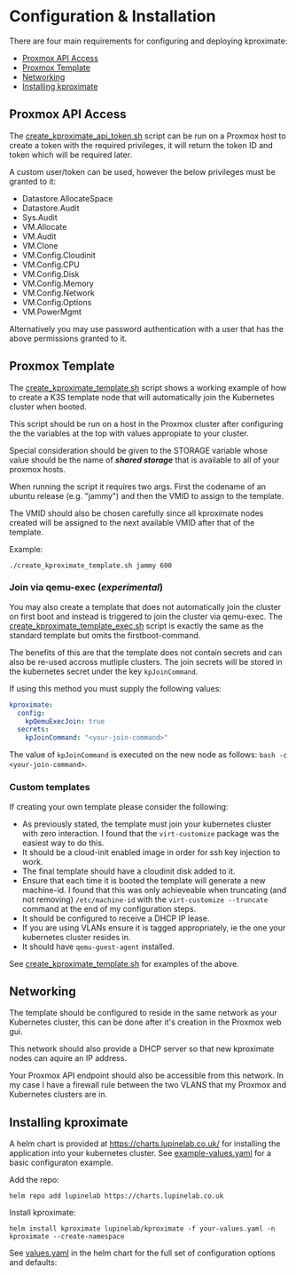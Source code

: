 # Configuration & Installation

There are four main requirements for configuring and deploying kproximate:
* [Proxmox API Access](#proxmox-api-access)
* [Proxmox Template](#proxmox-template)
* [Networking](#networking)
* [Installing kproximate](#)

## Proxmox API Access

The [create_kproximate_api_token.sh](https://github.com/lupinelab/kproximate/tree/main/examples/create_proxmox_api_token.sh) script can be run on a Proxmox host to create a token with the required privileges, it will return the token ID and token which will be required later.

A custom user/token can be used, however the below privileges must be granted to it:

* Datastore.AllocateSpace
* Datastore.Audit
* Sys.Audit
* VM.Allocate
* VM.Audit
* VM.Clone
* VM.Config.Cloudinit
* VM.Config.CPU
* VM.Config.Disk
* VM.Config.Memory
* VM.Config.Network
* VM.Config.Options
* VM.PowerMgmt

Alternatively you may use password authentication with a user that has the above permissions granted to it.

## Proxmox Template

The [create_kproximate_template.sh](https://github.com/lupinelab/kproximate/tree/main/examples/create_kproximate_template.sh) script shows a working example of how to create a K3S template node that will automatically join the Kubernetes cluster when booted.

This script should be run on a host in the Proxmox cluster after configuring the the variables at the top with values appropiate to your cluster.

Special consideration should be given to the STORAGE variable whose value should be the name of ***shared storage*** that is available to all of your proxmox hosts.

When running the script it requires two args. First the codename of an ubuntu release (e.g. "jammy") and then the VMID to assign to the template. 

The VMID should also be chosen carefully since all kproximate nodes created will be assigned to the next available VMID after that of the template.

Example:

```./create_kproximate_template.sh jammy 600```

### Join via qemu-exec (***experimental***)

You may also create a template that does not automatically join the cluster on first boot and instead is triggered to join the cluster via qemu-exec. The [create_kproximate_template_exec.sh](https://github.com/lupinelab/kproximate/tree/main/examples/create_kproximate_template_exec.sh) script is exactly the same as the standard template but omits the firstboot-command.

The benefits of this are that the template does not contain secrets and can also be re-used accross mutliple clusters. The join secrets will be stored in the kubernetes secret under the key `kpJoinCommand`.

If using this method you must supply the following values:

```yaml
kproximate:
  config:
    kpQemuExecJoin: true
  secrets:
    kpJoinCommand: "<your-join-command>"
```
 
The value of `kpJoinCommand` is executed on the new node as follows: `bash -c <your-join-command>`.

### Custom templates

If creating your own template please consider the following:

* As previously stated, the template must join your kubernetes cluster with zero interaction. I found that the `virt-customize` package was the easiest way to do this.
* It should be a cloud-init enabled image in order for ssh key injection to work.
* The final template should have a cloudinit disk added to it.
* Ensure that each time it is booted the template will generate a new machine-id. I found that this was only achieveable when truncating (and not removing) `/etc/machine-id` with the `virt-customize --truncate` command at the end of my configuration steps.
* It should be configured to receive a DHCP IP lease.
* If you are using VLANs ensure it is tagged appropriately, ie the one your kubernetes cluster resides in.
* It should have `qemu-guest-agent` installed.

See [create_kproximate_template.sh](https://github.com/lupinelab/kproximate/tree/main/examples/create_kproximate_template.sh) for examples of the above.

## Networking

The template should be configured to reside in the same network as your Kubernetes cluster, this can be done after it's creation in the Proxmox web gui.

This network should also provide a DHCP server so that new kproximate nodes can aquire an IP address.

Your Proxmox API endpoint should also be accessible from this network. In my case I have a firewall rule between the two VLANS that my Proxmox and Kubernetes clusters are in.

## Installing kproximate

A helm chart is provided at https://charts.lupinelab.co.uk/ for installing the application into your kubernetes cluster. See [example-values.yaml](https://github.com/lupinelab/kproximate/tree/main/examples/example-values.yaml) for a basic configuraton example.

Add the repo:

`helm repo add lupinelab https://charts.lupinelab.co.uk`

Install kproximate:

`helm install kproximate lupinelab/kproximate -f your-values.yaml -n kproximate --create-namespace`

See [values.yaml](https://github.com/lupinelab/kproximate/tree/main/chart/kproximate/values.yaml) in the helm chart for the full set of configuration options and defaults:
